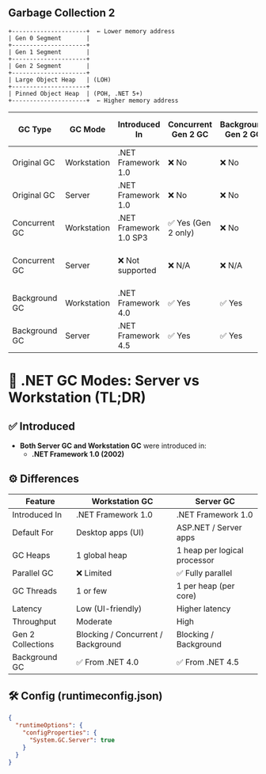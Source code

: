 ## Garbage Collection 2
```
+---------------------+  ← Lower memory address
| Gen 0 Segment       |
+---------------------+
| Gen 1 Segment       |
+---------------------+
| Gen 2 Segment       |
+---------------------+
| Large Object Heap   | (LOH)
+---------------------+
| Pinned Object Heap  | (POH, .NET 5+)
+---------------------+  ← Higher memory address
```

| GC Type         | GC Mode     | Introduced In        | Concurrent Gen 2 GC | Background Gen 2 GC | Parallel Collection | Multi-Heap Support | Use Case / Notes                        |
|------------------|-------------|-----------------------|----------------------|----------------------|----------------------|---------------------|-----------------------------------------|
| Original GC      | Workstation | .NET Framework 1.0    | ❌ No                | ❌ No                | ❌ No                | ❌ No               | Full blocking GC, single-threaded       |
| Original GC      | Server      | .NET Framework 1.0    | ❌ No                | ❌ No                | ✅ Yes               | ✅ Yes              | Full blocking, multiple heaps per core  |
| Concurrent GC    | Workstation | .NET Framework 1.0 SP3| ✅ Yes (Gen 2 only)  | ❌ No                | ❌ No                | ❌ No               | Concurrent Gen 2 for UI responsiveness  |
| Concurrent GC    | Server      | ❌ Not supported      | ❌ N/A               | ❌ N/A               | ❌ N/A               | ❌ N/A              | Server GC never supported this mode     |
| Background GC    | Workstation | .NET Framework 4.0    | ✅ Yes               | ✅ Yes               | ✅ Yes               | ❌ No               | Non-blocking Gen 2, Gen 0/1 still run   |
| Background GC    | Server      | .NET Framework 4.5    | ✅ Yes               | ✅ Yes               | ✅ Yes               | ✅ Yes              | Fully concurrent, scalable              |

# 🧠 .NET GC Modes: Server vs Workstation (TL;DR)

## ✅ Introduced
- **Both Server GC and Workstation GC** were introduced in:
  - **.NET Framework 1.0 (2002)**

## ⚙️ Differences

| Feature            | Workstation GC                 | Server GC                          |
|--------------------|--------------------------------|-------------------------------------|
| Introduced In      | .NET Framework 1.0             | .NET Framework 1.0                  |
| Default For        | Desktop apps (UI)              | ASP.NET / Server apps               |
| GC Heaps           | 1 global heap                  | 1 heap per logical processor        |
| Parallel GC        | ❌ Limited                     | ✅ Fully parallel                   |
| GC Threads         | 1 or few                       | 1 per heap (per core)               |
| Latency            | Low (UI-friendly)              | Higher latency                      |
| Throughput         | Moderate                       | High                                |
| Gen 2 Collections  | Blocking / Concurrent / Background | Blocking / Background         |
| Background GC      | ✅ From .NET 4.0               | ✅ From .NET 4.5                    |

## 🛠 Config (runtimeconfig.json)
```json
{
  "runtimeOptions": {
    "configProperties": {
      "System.GC.Server": true
    }
  }
}
